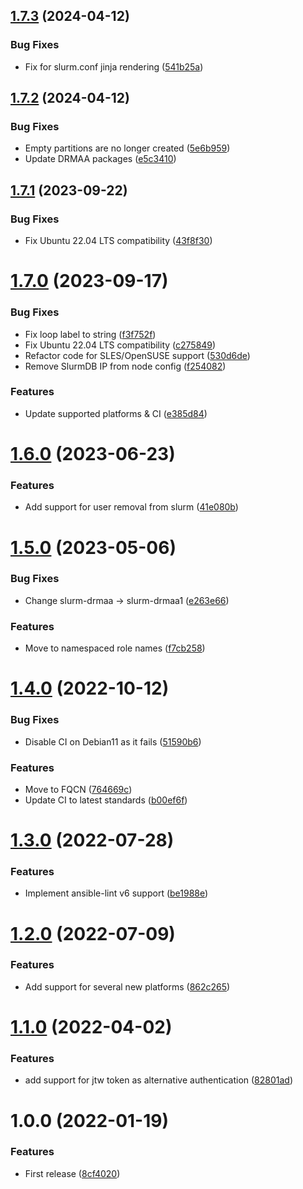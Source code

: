 ## [1.7.3](https://github.com/de-it-krachten/ansible-role-slurm/compare/v1.7.2...v1.7.3) (2024-04-12)


### Bug Fixes

* Fix for slurm.conf jinja rendering ([541b25a](https://github.com/de-it-krachten/ansible-role-slurm/commit/541b25a318e25127b585756a3ba567edc3f23dcf))

## [1.7.2](https://github.com/de-it-krachten/ansible-role-slurm/compare/v1.7.1...v1.7.2) (2024-04-12)


### Bug Fixes

* Empty partitions are no longer created ([5e6b959](https://github.com/de-it-krachten/ansible-role-slurm/commit/5e6b959fb6cd02e51d3c048d2c9bd47c9ac2eff0))
* Update DRMAA packages ([e5c3410](https://github.com/de-it-krachten/ansible-role-slurm/commit/e5c341028138bc83b76e9d66c1d939845fd3ca68))

## [1.7.1](https://github.com/de-it-krachten/ansible-role-slurm/compare/v1.7.0...v1.7.1) (2023-09-22)


### Bug Fixes

* Fix Ubuntu 22.04 LTS compatibility ([43f8f30](https://github.com/de-it-krachten/ansible-role-slurm/commit/43f8f3062bb758791ef81fb28e4ad2d1859d055e))

# [1.7.0](https://github.com/de-it-krachten/ansible-role-slurm/compare/v1.6.0...v1.7.0) (2023-09-17)


### Bug Fixes

* Fix loop label to string ([f3f752f](https://github.com/de-it-krachten/ansible-role-slurm/commit/f3f752fddb46e7c7e28154fc444bb888fcc38eb8))
* Fix Ubuntu 22.04 LTS compatibility ([c275849](https://github.com/de-it-krachten/ansible-role-slurm/commit/c275849f96abb255cfd0f5599b43dfa45278265a))
* Refactor code for SLES/OpenSUSE support ([530d6de](https://github.com/de-it-krachten/ansible-role-slurm/commit/530d6de918513bb2f98f112eb1a0938ef123fef7))
* Remove SlurmDB IP from node config ([f254082](https://github.com/de-it-krachten/ansible-role-slurm/commit/f254082e397463b9f13c74624afe95e05d6955b9))


### Features

* Update supported platforms & CI ([e385d84](https://github.com/de-it-krachten/ansible-role-slurm/commit/e385d845514ac210a5a8a013899adf9624390d87))

# [1.6.0](https://github.com/de-it-krachten/ansible-role-slurm/compare/v1.5.0...v1.6.0) (2023-06-23)


### Features

* Add support for user removal from slurm ([41e080b](https://github.com/de-it-krachten/ansible-role-slurm/commit/41e080b3f7d69688c2b76ba87a3f120c2e8d9383))

# [1.5.0](https://github.com/de-it-krachten/ansible-role-slurm/compare/v1.4.0...v1.5.0) (2023-05-06)


### Bug Fixes

* Change slurm-drmaa -> slurm-drmaa1 ([e263e66](https://github.com/de-it-krachten/ansible-role-slurm/commit/e263e66c72d4173a2f5a9b083dde982f10535331))


### Features

* Move to namespaced role names ([f7cb258](https://github.com/de-it-krachten/ansible-role-slurm/commit/f7cb258b8e3fcf2f32555a64c2a37c017efc265e))

# [1.4.0](https://github.com/de-it-krachten/ansible-role-slurm/compare/v1.3.0...v1.4.0) (2022-10-12)


### Bug Fixes

* Disable CI on Debian11 as it fails ([51590b6](https://github.com/de-it-krachten/ansible-role-slurm/commit/51590b6e2c533ad1948c754563d35fee326f3f31))


### Features

* Move to FQCN ([764669c](https://github.com/de-it-krachten/ansible-role-slurm/commit/764669cf8ce97b29874dbc34091f683b95d38425))
* Update CI to latest standards ([b00ef6f](https://github.com/de-it-krachten/ansible-role-slurm/commit/b00ef6f6142b32f2b1865486e2516820a908a096))

# [1.3.0](https://github.com/de-it-krachten/ansible-role-slurm/compare/v1.2.0...v1.3.0) (2022-07-28)


### Features

* Implement ansible-lint v6 support ([be1988e](https://github.com/de-it-krachten/ansible-role-slurm/commit/be1988ec1bfabfb3fca120c4161b42c312aae3de))

# [1.2.0](https://github.com/de-it-krachten/ansible-role-slurm/compare/v1.1.0...v1.2.0) (2022-07-09)


### Features

* Add support for several new platforms ([862c265](https://github.com/de-it-krachten/ansible-role-slurm/commit/862c265883f6d46850c974f5e862985b22699f33))

# [1.1.0](https://github.com/de-it-krachten/ansible-role-slurm/compare/v1.0.0...v1.1.0) (2022-04-02)


### Features

* add support for jtw token as alternative authentication ([82801ad](https://github.com/de-it-krachten/ansible-role-slurm/commit/82801adfa8670d437a4f828281084ae89b33ef6c))

# 1.0.0 (2022-01-19)


### Features

* First release ([8cf4020](https://github.com/de-it-krachten/ansible-role-slurm/commit/8cf40201a5660bb86e0bbe4457a822af9d6abafb))
